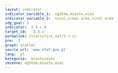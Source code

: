 ```yaml
---
layout: indicator
indicator_variable_1:  ogółem,miasto,wieś
indicator_variable_2:  total,urban area,rural area
sdg_goal: 3
indicator:  3.3.c.0
target_id:  '3.3.c'
permalink: /statistics_nat/3-3-c/
pre:  1
graph: scatter
source_url: 'www.stat.gov.pl'
lang:  pl
kategorie:  miasto/wieś
zmienne: ogółem,miasto,wieś
---
```

